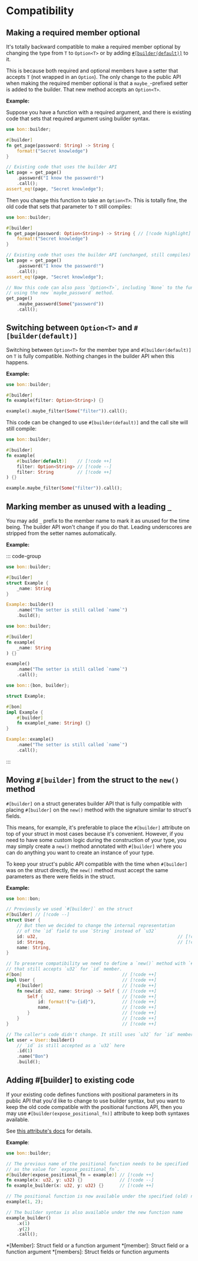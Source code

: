 # Compatibility

## Making a required member optional

It's totally backward compatible to make a required member optional by changing the type from `T` to `Option<T>` or by adding [`#[builder(default)]`](../reference/builder.md#default) to it.

This is because both required and optional members have a setter that accepts `T` (not wrapped in an `Option`). The only change to the public API when making the required member optional is that a `maybe_`-prefixed setter is added to the builder. That new method accepts an `Option<T>`.

**Example:**

Suppose you have a function with a required argument, and there is existing code that sets that required argument using builder syntax.

```rust
use bon::builder;

#[builder]
fn get_page(password: String) -> String {
    format!("Secret knowledge")
}

// Existing code that uses the builder API
let page = get_page()
    .password("I know the password!")
    .call();
assert_eq!(page, "Secret knowledge");
```

Then you change this function to take an `Option<T>`. This is totally fine, the old code that sets that parameter to `T` still compiles:

```rust
use bon::builder;

#[builder]
fn get_page(password: Option<String>) -> String { // [!code highlight]
    format!("Secret knowledge")
}

// Existing code that uses the builder API (unchanged, still compiles)
let page = get_page()
    .password("I know the password!")
    .call();
assert_eq!(page, "Secret knowledge");

// Now this code can also pass `Option<T>`, including `None` to the function
// using the new `maybe_password` method.
get_page()
    .maybe_password(Some("password"))
    .call();
```

## Switching between `Option<T>` and `#[builder(default)]`

Switching between `Option<T>` for the member type and `#[builder(default)]` on `T` is fully compatible. Nothing changes in the builder API when this happens.

**Example:**

```rust
use bon::builder;

#[builder]
fn example(filter: Option<String>) {}

example().maybe_filter(Some("filter")).call();
```

This code can be changed to use `#[builder(default)]` and the call site will still compile:

```rust ignore
use bon::builder;

#[builder]
fn example(
    #[builder(default)]    // [!code ++]
    filter: Option<String> // [!code --]
    filter: String         // [!code ++]
) {}

example.maybe_filter(Some("filter")).call();
```

## Marking member as unused with a leading `_`

You may add `_` prefix to the member name to mark it as unused for the time being. The builder API won't change if you do that. Leading underscores are stripped from the setter names automatically.

**Example:**

::: code-group

```rust [Struct]
use bon::builder;

#[builder]
struct Example {
    _name: String
}

Example::builder()
    .name("The setter is still called `name`")
    .build();
```

```rust [Free function]
use bon::builder;

#[builder]
fn example(
    _name: String
) {}

example()
    .name("The setter is still called `name`")
    .call();
```

```rust [Associated method]
use bon::{bon, builder};

struct Example;

#[bon]
impl Example {
    #[builder]
    fn example(_name: String) {}
}

Example::example()
    .name("The setter is still called `name`")
    .call();
```

:::

## Moving `#[builder]` from the struct to the `new()` method

`#[builder]` on a struct generates builder API that is fully compatible with placing `#[builder]` on the `new()` method with the signature similar to struct's fields.

This means, for example, it's preferable to place the `#[builder]` attribute on top of your struct in most cases because it's convenient. However, if you need to have some custom logic during the construction of your type, you may simply create a `new()` method annotated with `#[builder]` where you can do anything you want to create an instance of your type.

To keep your struct's public API compatible with the time when `#[builder]` was on the struct directly, the `new()` method must accept the same parameters as there were fields in the struct.

**Example:**

```rust ignore
use bon::bon;

// Previously we used `#[builder]` on the struct
#[builder] // [!code --]
struct User {
    // But then we decided to change the internal representation
    // of the `id` field to use `String` instead of `u32`
    id: u32,                                                     // [!code --]
    id: String,                                                  // [!code ++]
    name: String,
}

// To preserve compatibility we need to define a `new()` method with `#[builder]`
// that still accepts `u32` for `id` member.
#[bon]                                      // [!code ++]
impl User {                                 // [!code ++]
    #[builder]                              // [!code ++]
    fn new(id: u32, name: String) -> Self { // [!code ++]
        Self {                              // [!code ++]
            id: format!("u-{id}"),          // [!code ++]
            name,                           // [!code ++]
        }                                   // [!code ++]
    }                                       // [!code ++]
}                                           // [!code ++]

// The caller's code didn't change. It still uses `u32` for `id` member.
let user = User::builder()
    // `id` is still accepted as a `u32` here
    .id(1)
    .name("Bon")
    .build();
```

## Adding #[builder] to existing code

If your existing code defines functions with positional parameters in its public API that you'd like to change to use builder syntax, but you want to keep the old code compatible with the positional functions API, then you may use `#[builder(expose_positional_fn)]` attribute to keep both syntaxes available.

See [this attribute's docs](../reference/builder#expose-positional-fn) for details.

**Example**:

```rust ignore
use bon::builder;

// The previous name of the positional function needs to be specified
// as the value for `expose_positional_fn`.
#[builder(expose_positional_fn = example)] // [!code ++]
fn example(x: u32, y: u32) {}              // [!code --]
fn example_builder(x: u32, y: u32) {}      // [!code ++]

// The positional function is now available under the specified (old) name
example(1, 2);

// The builder syntax is also available under the new function name
example_builder()
    .x(1)
    .y(2)
    .call();
```

*[Member]: Struct field or a function argument
*[member]: Struct field or a function argument
*[members]: Struct fields or function arguments
